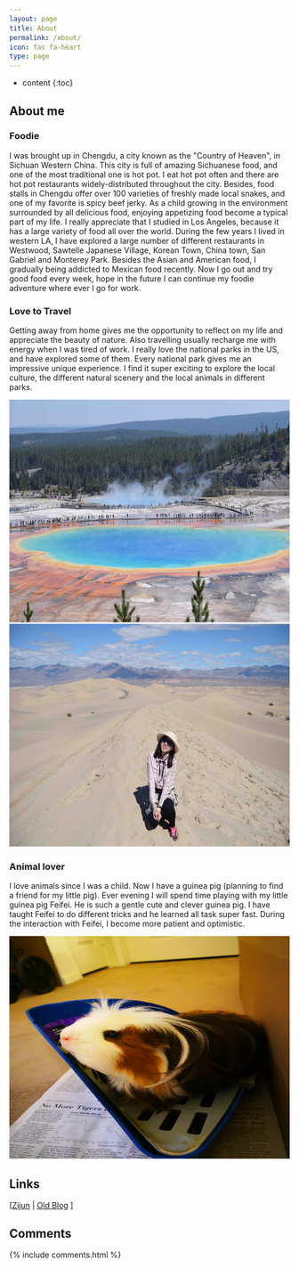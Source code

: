 ```yaml
---
layout: page
title: About
permalink: /about/
icon: fas fa-heart
type: page
---
```


* content
{:toc}

## About me

### Foodie
I was brought up in Chengdu, a city known as the "Country of Heaven", in Sichuan Western China. This city is full of amazing Sichuanese food, and one of the most traditional one is hot pot. I eat hot pot often and there are hot pot restaurants widely-distributed throughout the city. Besides, food stalls in Chengdu offer over 100 varieties of freshly made local snakes, and one of my favorite is spicy beef jerky. As a child growing in the environment surrounded by all delicious food, enjoying appetizing food become a typical part of my life. I really appreciate that I studied in Los Angeles, because it has a large variety of food all over the world. During the few years I lived in western LA, I have explored a large number of different restaurants in Westwood, Sawtelle Japanese Village, Korean Town, China town, San Gabriel and Monterey Park. Besides the Asian and American food, I gradually being addicted to Mexican food recently. Now I go out and try good food every week, hope in the future I can continue my foodie adventure where ever I go for work. 


### Love to Travel 

Getting away from home gives me the opportunity to reflect on my life and appreciate the beauty of nature. Also travelling usually recharge me with energy when I was tired of work. I really love the national parks in the US, and have explored some of them. Every national park gives me an impressive unique experience. I find it super exciting to explore the local culture, the different natural scenery and the local animals in different parks.  

<img src="https://github.com/gouliangke/myblog/raw/master/photos/11.jpg" width="600" height="400" />
<img src="https://github.com/gouliangke/myblog/raw/master/photos/12.jpg" width="600" height="400" />


### Animal lover

I love animals since I was a child. Now I have a guinea pig (planning to find a friend for my little pig). Ever evening I will spend time playing with my little guinea pig Feifei. He is such a gentle cute and clever guinea pig. I have taught Feifei to do different tricks and he learned all task super fast. During the interaction with Feifei, I become more patient and optimistic.  

<img src="https://github.com/gouliangke/myblog/raw/master/photos/10.jpg" width="600" height="400" />


## Links

[[Zijun](http://zj-zhang.github.io) \| [Old Blog](https://zzjandglk.wordpress.com/)
]

## Comments

{% include comments.html %}
